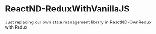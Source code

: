 # ReactND-ReduxWithVanillaJS
Just replacing our own state management library in ReactND-OwnRedux with Redux
